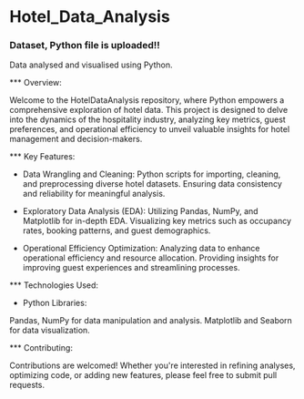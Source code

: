 # Hotel_Data_Analysis
### Dataset, Python file is uploaded!!
Data analysed and visualised using Python.

*** Overview:

Welcome to the HotelDataAnalysis repository, where Python empowers a comprehensive exploration of hotel data. This project is designed to delve into the dynamics of the hospitality industry, analyzing key metrics, guest preferences, and operational efficiency to unveil valuable insights for hotel management and decision-makers.

*** Key Features:

-   Data Wrangling and Cleaning:
Python scripts for importing, cleaning, and preprocessing diverse hotel datasets. Ensuring data consistency and reliability for meaningful analysis.

-   Exploratory Data Analysis (EDA):
Utilizing Pandas, NumPy, and Matplotlib for in-depth EDA. Visualizing key metrics such as occupancy rates, booking patterns, and guest demographics.

-   Operational Efficiency Optimization:
Analyzing data to enhance operational efficiency and resource allocation. Providing insights for improving guest experiences and streamlining processes.

*** Technologies Used:

-   Python Libraries:

Pandas, NumPy for data manipulation and analysis. Matplotlib and Seaborn for data visualization.

*** Contributing:

Contributions are welcomed! Whether you're interested in refining analyses, optimizing code, or adding new features, please feel free to submit pull requests.
